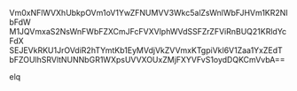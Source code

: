 Vm0xNFlWVXhUbkpOVm1oV1YwZFNUMVV3Wkc5alZsWnlWbFJHVm1KR2NIbFdW
M1JQVmxaS2NsWnFWbFZXCmJFcFVXVlphWVdSSFZrZFViRnBUQ21KRldYcFdX
SEJEVkRKU1JrOVdiR2hTYmtKb1EyMVdjVkZVVmxKTgpiVkl6V1Zaa1YxZEdT
bFZOUlhSRVltNUNNbGR1WXpsUVVXOUxZMjFXYVFvS1oydDQKCmVvbA==

elq